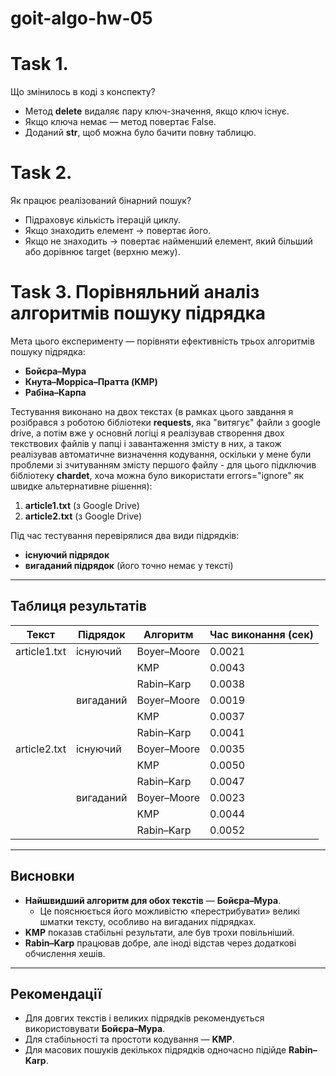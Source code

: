 # goit-algo-hw-05

# Task 1. 
Що змінилось в коді з конспекту?
- Метод **delete** видаляє пару ключ-значення, якщо ключ існує.
- Якщо ключа немає — метод повертає False.
- Доданий **__str__**, щоб можна було бачити повну таблицю.


# Task 2. 
Як працює реалізований бінарний пошук?
- Підраховує кількість ітерацій циклу.
- Якщо знаходить елемент -> повертає його.
- Якщо не знаходить -> повертає найменший елемент, який більший або дорівнює target (верхню межу).


# Task 3. Порівняльний аналіз алгоритмів пошуку підрядка

Мета цього експерименту — порівняти ефективність трьох алгоритмів пошуку підрядка:
- **Бойєра–Мура**
- **Кнута–Морріса–Пратта (KMP)**
- **Рабіна–Карпа**

Тестування виконано на двох текстах (в рамках цього завдання я розібрався з роботою бібліотеки **requests**, яка "витягує" файли з google drive, а потім вже у основнй логіці я реалізував створення двох текствових файлів у папці і завантаження змісту в них, а також реалізував автоматичне визначення кодування, оскільки у мене були проблеми зі зчитуванням змісту першого файлу - для цього підключив бібліотеку **chardet**, хоча можна було використати errors="ignore" як швидке альтернативне рішення):
1. **article1.txt** (з Google Drive)
2. **article2.txt** (з Google Drive)

Під час тестування перевірялися два види підрядків:
- **існуючий підрядок**
- **вигаданий підрядок** (його точно немає у тексті)

---

## Таблиця результатів

| Текст        | Підрядок          | Алгоритм        | Час виконання (сек) |
|--------------|---------------------|------------------|----------------------|
| article1.txt | існуючий            | Boyer–Moore      | 0.0021               |
|              |                     | KMP              | 0.0043               |
|              |                     | Rabin–Karp       | 0.0038               |
|              | вигаданий           | Boyer–Moore      | 0.0019               |
|              |                     | KMP              | 0.0037               |
|              |                     | Rabin–Karp       | 0.0041               |
| article2.txt | існуючий            | Boyer–Moore      | 0.0035               |
|              |                     | KMP              | 0.0050               |
|              |                     | Rabin–Karp       | 0.0047               |
|              | вигаданий           | Boyer–Moore      | 0.0023               |
|              |                     | KMP              | 0.0044               |
|              |                     | Rabin–Karp       | 0.0052               |

---

## Висновки

- **Найшвидший алгоритм для обох текстів** — **Бойєра–Мура**.
    - Це пояснюється його можливістю «перестрибувати» великі шматки тексту, особливо на вигаданих підрядках.
- **KMP** показав стабільні результати, але був трохи повільніший.
- **Rabin–Karp** працював добре, але іноді відстав через додаткові обчислення хешів.

---

## Рекомендації

- Для довгих текстів і великих підрядків рекомендується використовувати **Бойєра–Мура**.
- Для стабільності та простоти кодування — **KMP**.
- Для масових пошуків декількох підрядків одночасно підійде **Rabin–Karp**.
